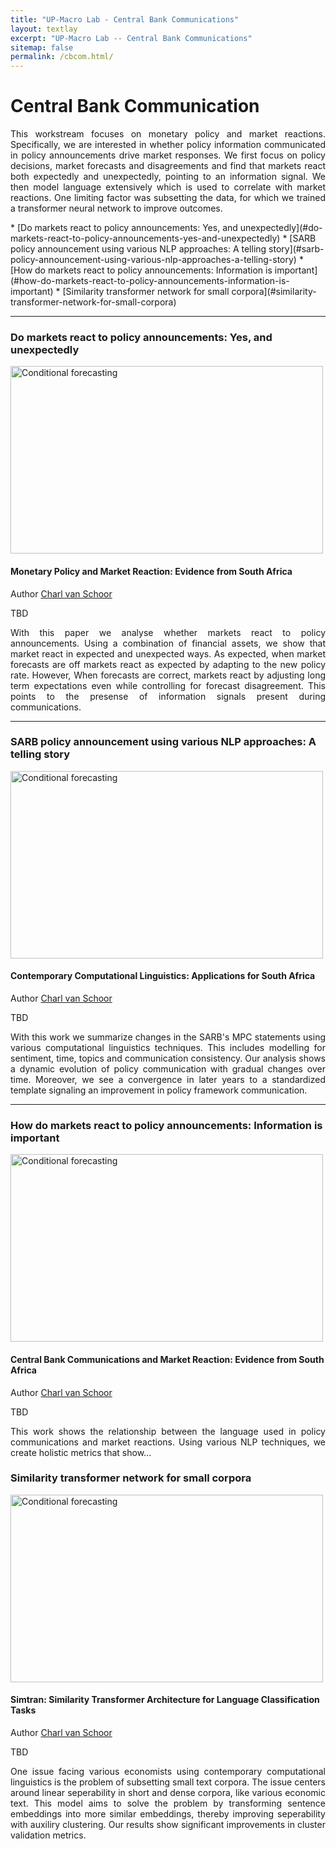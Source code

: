```yaml
---
title: "UP-Macro Lab - Central Bank Communications"
layout: textlay
excerpt: "UP-Macro Lab -- Central Bank Communications"
sitemap: false
permalink: /cbcom.html/
---
```



# Central Bank Communication

<p align="justify"> This workstream focuses on monetary policy and market reactions. Specifically, we are interested in whether policy information communicated in policy announcements drive market responses. We first focus on  policy decisions, market forecasts and disagreements and find that markets react both expectedly and unexpectedly, pointing to an information signal. We then model language extensively which is used to correlate with market reactions. One limiting factor was subsetting the data, for which we trained a transformer neural network to improve outcomes.   </p>
<!-- Replace the text and the hiperlink for your papers. The hyperlink is a replication of the text but is lowercased and the whitespace " " is replaced with a "-". Only words are replication, not punctuation. -->
* [Do markets react to policy announcements: Yes, and unexpectedly](#do-markets-react-to-policy-announcements-yes-and-unexpectedly)
* [SARB policy announcement using various NLP approaches: A telling story](#sarb-policy-announcement-using-various-nlp-approaches-a-telling-story)
* [How do markets react to policy announcements: Information is important](#how-do-markets-react-to-policy-announcements-information-is-important)
* [Similarity transformer network for small corpora](#similarity-transformer-network-for-small-corpora)

<!-- Divider -->
---
### Do markets react to policy announcements: Yes, and unexpectedly
<div class="row">
  <div class="col col-md-6" markdown="0">
    <!-- replace with your paper figure -->
    <img src="{{ site.url }}{{ site.baseurl }}/images/pubpic/rates.png" alt="Conditional forecasting"  width="500" height="300"/>

  </div>
  <div class="col col-md-6" markdown="0">
  <!-- replace title with your title -->
  <h4>Monetary Policy and Market Reaction: Evidence from South Africa</h4>
  <!-- replace author with your name and link -->
  <p> Author <a href="https://charlvschoor.github.io/">Charl van Schoor</a> </p>
  <!-- replace with the date of publication -->
  <p>TBD</p>
  <!-- replace with your text -->
  <p align="justify"> With this paper we analyse whether markets react to policy announcements. Using a combination of financial assets, we show that market react in expected and unexpected ways. As expected, when market forecasts are off markets react as expected by adapting to the new policy rate. However, When forecasts are correct, markets react by adjusting long term expectations even while controlling for forecast disagreement. This points to the presense of information signals present during communications.</p>
  <!-- replace with your paper link -->
  <!-- <a href="https://www.resbank.co.za/content/dam/sarb/publications/working-papers/2024/Can%20monetary%20and%20fiscal%20policy%20account%20for%20South%20Africa%27s%20economic%20stagnation.pdf" target="_blank">SARB Working Paper</a> -->

  </div>
</div>

<!-- Divider -->
---

### SARB policy announcement using various NLP approaches: A telling story
<div class="row">
  <div class="col col-md-6" markdown="0">
  <!-- replace with your paper figure -->
    <img src="{{ site.url }}{{ site.baseurl }}/images/pubpic/time-language.png" alt="Conditional forecasting"  width="500" height="300"/>

  </div>
  <div class="col col-md-6" markdown="0">
  <!-- replace title with your title -->
  <h4>Contemporary Computational Linguistics: Applications for South Africa</h4>
  <!-- replace author with your name and link -->
  <p> Author <a href="https://charlvschoor.github.io/">Charl van Schoor</a> </p>
  <!-- replace with the date of publication -->
  <p>TBD</p>
  <!-- replace with your text -->
  <p align="justify"> With this work we summarize changes in the SARB's MPC statements using various computational linguistics techniques. This includes modelling for sentiment, time, topics and communication consistency. Our analysis shows a dynamic evolution of policy communication with gradual changes over time. Moreover, we see a convergence in later years to a standardized template signaling an improvement in policy framework communication. </p>
  <!-- replace with your paper link -->
  <!-- <a href="https://www.resbank.co.za/content/dam/sarb/publications/working-papers/2024/Can%20monetary%20and%20fiscal%20policy%20account%20for%20South%20Africa%27s%20economic%20stagnation.pdf" target="_blank">SARB Working Paper</a> -->

  </div>
</div>

<!-- Divider -->
---

### How do markets react to policy announcements: Information is important
<div class="row">
  <div class="col col-md-6" markdown="0">
  <!-- replace with your paper figure -->
    <img src="{{ site.url }}{{ site.baseurl }}/images/pubpic/sankey.png" alt="Conditional forecasting"  width="500" height="300"/>

  </div>
  <div class="col col-md-6" markdown="0">
  <!-- replace title with your title -->
  <h4>Central Bank Communications and Market Reaction: Evidence from South Africa</h4>
  <!-- replace author with your name and link -->
  <p> Author <a href="https://charlvschoor.github.io/">Charl van Schoor</a> </p>
  <!-- replace with the date of publication -->
  <p>TBD</p>
  <!-- replace with your text -->
  <p align="justify"> This work shows the relationship between the language used in policy communications and market reactions. Using various NLP techniques, we create holistic metrics that show... </p>
  <!-- replace with your paper link -->
  <!-- <a href="https://www.resbank.co.za/content/dam/sarb/publications/working-papers/2024/Can%20monetary%20and%20fiscal%20policy%20account%20for%20South%20Africa%27s%20economic%20stagnation.pdf" target="_blank">SARB Working Paper</a> -->

  </div>
</div>



### Similarity transformer network for small corpora
<div class="row">
  <div class="col col-md-6" markdown="0">
  <!-- replace with your paper figure -->
    <img src="{{ site.url }}{{ site.baseurl }}/images/pubpic/kmeans_reduced_news.png" alt="Conditional forecasting"  width="500" height="300"/>

  </div>
  <div class="col col-md-6" markdown="0">
  <!-- replace title with your title -->
  <h4>Simtran: Similarity Transformer Architecture for Language Classification Tasks</h4>
  <!-- replace author with your name and link -->
  <p> Author <a href="https://charlvschoor.github.io/">Charl van Schoor</a> </p>
  <!-- replace with the date of publication -->
  <p>TBD</p>
  <!-- replace with your text -->
  <p align="justify"> One issue facing various economists using contemporary computational linguistics is the problem of subsetting small text corpora. The issue centers around linear seperability in short and dense corpora, like various economic text. This model aims to solve the problem by transforming sentence embeddings into more similar embeddings, thereby improving seperability with auxiliry clustering. Our results show significant improvements in cluster validation metrics. </p>
  <!-- replace with your paper link -->
  <!-- <a href="https://www.resbank.co.za/content/dam/sarb/publications/working-papers/2024/Can%20monetary%20and%20fiscal%20policy%20account%20for%20South%20Africa%27s%20economic%20stagnation.pdf" target="_blank">SARB Working Paper</a> -->

  </div>
</div>
